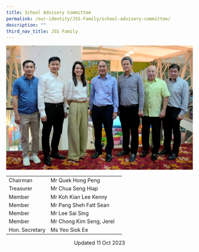```yaml
---
title: School Advisory Committee
permalink: /our-identity/JSS-Family/school-advisory-committee/
description: ""
third_nav_title: JSS Family
---
```

![](/images/sac%202023.JPG)


|  |  | |
| -------- | -------- | -------- |
| Chairman   | Mr Quek Hong Peng  |  |
| Treasurer   | Mr Chua Seng Hiap |  |
| Member| Mr Koh Kian Lee Kenny |  |
| Member| Mr Pang Sheh Fatt Sean|  |
| Member| Mr Lee Sai Sing |  |
| Member| Mr Chong Kim Seng, Jerel |  |
| Hon. Secretary| Ms Yeo Siok Ee |  |


<center> Updated 11 Oct 2023 </center>